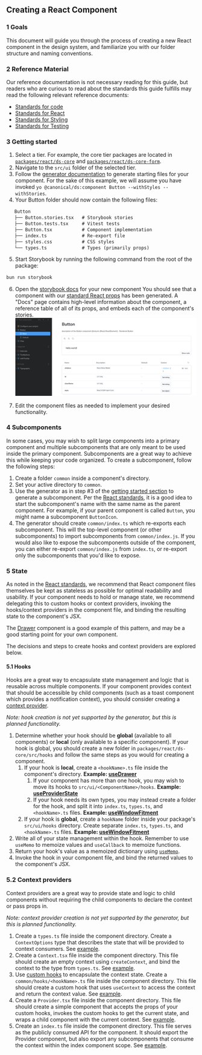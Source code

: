 ## Creating a React Component

### 1  Goals
This document will guide you through the process of creating a new React component in the design system, and familiarize you
with our folder structure and naming conventions.

### 2 Reference Material
Our reference documentation is not necessary reading for this guide, but readers who are curious to read about the standards
this guide fulfills may read the following relevant reference documents:
- [Standards for code](../references/STANDARDS_FOR_CODE.md)
- [Standards for React](../references/STANDARDS_FOR_REACT.md)
- [Standards for Styling](../references/STANDARDS_FOR_STYLING.md)
- [Standards for Testing](../references/STANDARDS_FOR_TESTING.md)

### 3 Getting started
1. Select a tier. For example, the core tier packages are located in [`packages/react/ds-core`](../../packages/react/ds-core) and [`packages/react/ds-core-form`](../../packages/react/ds-core-form).
2. Navigate to the `src/ui` folder of the selected tier.
3. Follow the [generator documentation](../../packages/generator-ds/src/component/README.md) to generate starting files for your component. For the sake of this example, we will assume you have invoked `yo @canonical/ds:component Button --withStyles --withStories`.
4. Your Button folder should now contain the following files:
```
   Button
   ├── Button.stories.tsx   # Storybook stories
   ├── Button.tests.tsx     # Vitest tests
   ├── Button.tsx           # Component implementation
   ├── index.ts             # Re-export file
   ├── styles.css           # CSS styles
   └── types.ts             # Types (primarily props)
```
5. Start Storybook by running the following command from the root of the package:
```bash
bun run storybook
```
6. Open the [storybook docs](http://localhost:6006/?path=/docs/button--docs) for your new component You should see that a component with our [standard React props](../references/STANDARDS_FOR_REACT.md#TODO-PROP) has been generated. A "Docs" page contains high-level information about the component, a reference table of all of its props, and embeds each of the component's stories.
![A screenshot of a Storybook project showing a starter "Button" component's documentation. An example of the component is rendered in a "Default" story, which is a simple line of text reading "Hello world!".](../assets/react-component-storybook-default.png)

7. Edit the component files as needed to implement your desired functionality.

### 4 Subcomponents
In some cases, you may wish to split large components into a primary component and multiple subcomponents that are 
only meant to be used inside the primary component. Subcomponents are a great way to achieve this while keeping your code organized.
To create a subcomponent, follow the following steps:

1. Create a folder `common` inside a component's directory. 
2. Set your active directory to `common`. 
3. Use the generator as in step #3 of the [getting started section](#getting-started) to generate a subcomponent. Per the [React standards](../references/STANDARDS_FOR_REACT.md#TODO-REACT-SUBCOMPONENTS), it is a good idea to start the subcomponent's name with the same name as the parent component. For example, if your parent component is called `Button`, you might name a subcomponent `ButtonIcon`.
4. The generator should create `common/index.ts` which re-exports each subcomponent. This will the top-level component (or other subcomponents) to import subcomponents from `common/index.js`. If you would also like to expose the subcomponents outside of the component, you can either re-export `common/index.js` from `index.ts`, or re-export only the subcomponents that you'd like to expose.

### 5 State
As noted in the [React standards](../references/STANDARDS_FOR_REACT.md#TODO-REACT-STATE), we recommend that React component
files themselves be kept as stateless as possible for optimal readability and usability. 
If your component needs to hold or manage state, we recommend delegating this to custom hooks or context providers, invoking the hooks/context providers in the component file, and binding the resulting state to the component's JSX.

The [Drawer](../../apps/react/demo/src/ui/Drawer/Drawer.tsx) component is a good example of this pattern, and may be a good starting point for your own component.

The decisions and steps to create hooks and context providers are explored below.

#### 5.1 Hooks
Hooks are a great way to encapsulate state management and logic that is reusable across multiple components.
If your component provides context that should be accessible by child components (such as a toast component which provides a notification context), you should consider creating a [context provider](#context-providers).

_Note: hook creation is not yet supported by the generator, but this is planned functionality._

1. Determine whether your hook should be **global** (available to all components) or **local** (only available to a specific component). If your hook is global, you should create a new folder in `packages/react/ds-core/src/hooks` and follow the same steps as you would for creating a component. 
   1. If your hook is **local**, create a `<hookName>.ts` file inside the component's directory. **Example: [useDrawer](../../apps/react/demo/src/ui/Drawer/useDrawer.ts)**
      1. If your component has more than one hook, you may wish to move its hooks to `src/ui/<ComponentName>/hooks`. **Example: [useProviderState](../../apps/react/demo/src/ui/Showcase/common/Example/hooks/useProviderState.ts)**
      2. If your hook needs its own types, you may instead create a folder for the hook, and split it into `index.ts`, `types.ts`, and `<hookName>.ts` files. **Example: [useWindowFitment](../../packages/react/ds-core/src/ui/hooks/useWindowFitment)**
   2. If your hook is **global**, create a `hookName` folder inside your package's `src/ui/hooks` directory. Create separate `index.ts`, `types.ts`, and `<hookName>.ts` files. **Example: [useWindowFitment](../../packages/react/ds-core/src/ui/hooks/useWindowFitment)**
2. Write all of your state management within the hook. Remember to use `useMemo` to memoize values and `useCallback` to memoize functions. 
3. Return your hook's value as a memoized dictionary using [`useMemo`](https://react.dev/reference/react/useMemo).
4. Invoke the hook in your component file, and bind the returned values to the component's JSX.

### 5.2 Context providers
Context providers are a great way to provide state and logic to child components without requiring the child components to declare the context or pass props in.

_Note: context provider creation is not yet supported by the generator, but this is planned functionality._

1. Create a `types.ts` file inside the component directory. Create a `ContextOptions` type that describes the state that will be provided to context consumers. See [example](../../apps/react/demo/src/ui/Showcase/common/Example/types.ts).
2. Create a `Context.tsx` file inside the component directory. This file should create an empty context using `createContext`, and bind the context to the type from `types.ts`. See [example](../../apps/react/demo/src/ui/Showcase/common/Example/Context.tsx).
3. Use [custom hooks](#hooks) to encapsulate the context state. Create a `common/hooks/<hookName>.ts` file inside the component directory. This file should create a custom hook that uses `useContext` to access the context and return the context value. See [example](../../apps/react/demo/src/ui/Showcase/common/Example/hooks/useProviderState.ts).
4. Create a `Provider.tsx` file inside the component directory. This file should create a simple component that accepts the props of your custom hooks, invokes the custom hooks to get the current state, and wraps a child component with the current context. See [example](../../apps/react/demo/src/ui/Showcase/common/Example/Provider.tsx).
5. Create an `index.ts` file inside the component directory. This file serves as the publicly consumed API for the component. It should export the Provider component, but also export any subcomponents that consume the context within the index component scope. See [example](../../apps/react/demo/src/ui/Showcase/common/Example/index.ts).